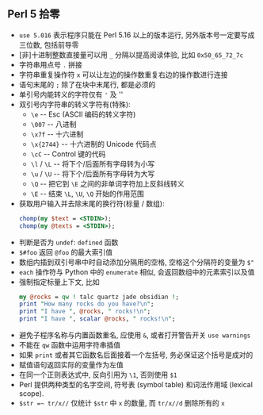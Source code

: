 ## Perl 5 拾零

- `use 5.016` 表示程序只能在 Perl 5.16 以上的版本运行,
  另外版本号一定要写成三位数, 包括前导零
- [非]十进制整数直接量可以用 `_` 分隔以提高阅读体验,
  比如 `0x50_65_72_7c`
- 字符串用点号 `.` 拼接
- 字符串重复操作符 `x` 可以让左边的操作数重复右边的操作数进行连接
- 语句末尾的 `;` 除了在块中末尾行, 都是必须的
- 单引号内能转义的字符仅有 `'` 及 '\'
- 双引号内字符串的转义字符有(特殊):
  - `\e` -- Esc (ASCII 编码的转义字符)
  - `\007` -- 八进制
  - `\x7f` -- 十六进制
  - `\x{2744}` -- 十六进制的 Unicode 代码点
  - `\cC` -- Control 键的代码
  - `\l` / `\L` -- 将下个/后面所有字母转为小写
  - `\u` / `\U` -- 将下个/后面所有字母转为大写
  - `\Q` -- 把它到 `\E` 之间的非单词字符加上反斜线转义
  - `\E` -- 结束 `\L`, `\U`, `\Q` 开始的作用范围
- 获取用户输入并去除末尾的换行符(标量 / 数组):
  ```perl
  chomp(my $text = <STDIN>);
  chomp(my @texts = <STDIN>);
  ```
- 判断是否为 `undef`: `defined` 函数
- `$#foo` 返回 `@foo` 的最大索引值
- 数组内插到双引号串中时自动添加分隔用的空格, 空格这个分隔符的变量为 `$"`
- `each` 操作符与 Python 中的 `enumerate` 相似, 会返回数组中的元素索引以及值
- 强制指定标量上下文, 比如
  ```perl
  my @rocks = qw ! talc quartz jade obsidian !;
  print "How many rocks do you have?\n";
  print "I have ", @rocks, " rocks!\n";
  print "I have ", scalar @rocks, " rocks!\n";
  ```
- 避免子程序名称与内置函数重名, 应使用 `&`, 或者打开警告开关 `use warnings`
- 不能在 `qw` 函数中运用字符串插值
- 如果 `print` 或者其它函数名后面接着一个左括号, 务必保证这个括号是成对的
- 赋值语句返回实际的变量作为左值
- 在同一个正则表达式中, 反向引用为 `\1`, 否则使用 `$1`
- Perl 提供两种类型的名字空间, 符号表 (symbol table) 和词法作用域
  (lexical scope).
- `$str =~ tr/x//` 仅统计 `$str` 中 `x` 的数量, 而 `tr/x//d` 删除所有的 `x`
